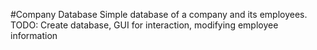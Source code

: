 #Company Database
Simple database of a company and its employees.
TODO: Create database, GUI for interaction, modifying employee information
